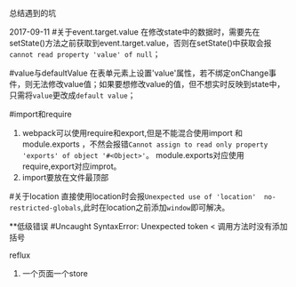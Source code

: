 总结遇到的坑


2017-09-11
#关于event.target.value
在修改state中的数据时，需要先在setState()方法之前获取到event.target.value，否则在setState()中获取会报`cannot read property 'value' of null`；

#value与defaultValue
在表单元素上设置'value'属性，若不绑定onChange事件，则无法修改value值；如果要想修改value的值，但不想实时反映到state中，只需将`value`更改成`default value`；

#import和require
1. webpack可以使用require和export,但是不能混合使用import 和module.exports ，不然会报错`Cannot assign to read only property 'exports' of object '#<Object>'`。
module.exports对应使用require,export对应improt。
2. import要放在文件最顶部

#关于location
直接使用location时会报`Unexpected use of 'location'  no-restricted-globals`,此时在location之前添加`window`即可解决。




**低级错误
#Uncaught SyntaxError: Unexpected token <
调用方法时没有添加括号

reflux

1. 一个页面一个store